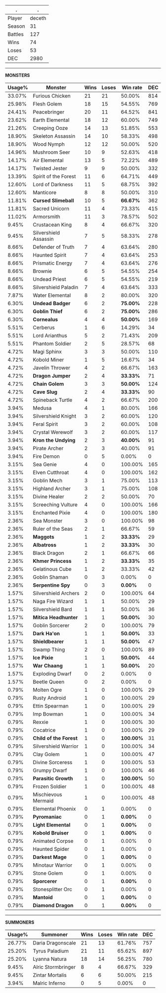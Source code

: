 .|.
|-|-
Player|deceth
Season|31
Battles|127
Wins|74
Loses|53
DEC|2980

---
**MONSTERS**

Usage%|Monster|Wins|Loses|Win rate|DEC|
-|-|-|-|-|-|
33.07%|Furious Chicken|21|21|50.00%|814|
25.98%|Flesh Golem|18|15|54.55%|769|
24.41%|Peacebringer|20|11|64.52%|841|
23.62%|Earth Elemental|18|12|60.00%|749|
21.26%|Creeping Ooze|14|13|51.85%|553|
18.90%|Skeleton Assassin|14|10|58.33%|498|
18.90%|Wood Nymph|12|12|50.00%|520|
14.96%|Mushroom Seer|10|9|52.63%|418|
14.17%|Air Elemental|13|5|72.22%|489|
14.17%|Twisted Jester|9|9|50.00%|332|
13.39%|Spirit of the Forest|11|6|64.71%|449|
12.60%|Lord of Darkness|11|5|68.75%|392|
12.60%|Manticore|8|8|50.00%|310|
11.81%|**Cursed Slimeball**|10|5|**66.67%**|362|
11.81%|Sacred Unicorn|11|4|73.33%|415|
11.02%|Armorsmith|11|3|78.57%|502|
9.45%|Crustacean King|8|4|66.67%|320|
9.45%|Silvershield Assassin|7|5|58.33%|278|
8.66%|Defender of Truth|7|4|63.64%|280|
8.66%|Haunted Spirit|7|4|63.64%|253|
8.66%|Prismatic Energy|7|4|63.64%|276|
8.66%|Brownie|6|5|54.55%|254|
8.66%|Undead Priest|6|5|54.55%|219|
8.66%|Silvershield Paladin|7|4|63.64%|333|
7.87%|Water Elemental|8|2|80.00%|320|
6.30%|**Undead Badger**|6|2|**75.00%**|228|
6.30%|**Goblin Thief**|6|2|**75.00%**|286|
6.30%|**Cornealus**|4|4|**50.00%**|169|
5.51%|Cerberus|1|6|14.29%|34|
5.51%|Lord Arianthus|5|2|71.43%|209|
5.51%|Phantom Soldier|2|5|28.57%|68|
4.72%|Magi Sphinx|3|3|50.00%|110|
4.72%|Kobold Miner|1|5|16.67%|34|
4.72%|Javelin Thrower|4|2|66.67%|163|
4.72%|**Dragon Jumper**|2|4|**33.33%**|71|
4.72%|**Chain Golem**|3|3|**50.00%**|124|
4.72%|**Cave Slug**|2|4|**33.33%**|90|
4.72%|Spineback Turtle|4|2|66.67%|200|
3.94%|Medusa|4|1|80.00%|166|
3.94%|Silvershield Knight|3|2|60.00%|120|
3.94%|Feral Spirit|3|2|60.00%|108|
3.94%|Crystal Werewolf|3|2|60.00%|117|
3.94%|**Kron the Undying**|2|3|**40.00%**|91|
3.94%|Pirate Archer|2|3|40.00%|91|
3.94%|Fire Demon|0|5|0.00%|0|
3.15%|Sea Genie|4|0|100.00%|165|
3.15%|Elven Cutthroat|4|0|100.00%|162|
3.15%|Goblin Mech|3|1|75.00%|113|
3.15%|Highland Archer|3|1|75.00%|108|
3.15%|Divine Healer|2|2|50.00%|70|
3.15%|Screeching Vulture|4|0|100.00%|166|
3.15%|Enchanted Pixie|4|0|100.00%|180|
2.36%|Sea Monster|3|0|100.00%|98|
2.36%|Ruler of the Seas|2|1|66.67%|59|
2.36%|**Maggots**|1|2|**33.33%**|29|
2.36%|**Albatross**|1|2|**33.33%**|30|
2.36%|Black Dragon|2|1|66.67%|66|
2.36%|**Khmer Princess**|1|2|**33.33%**|35|
2.36%|Gelatinous Cube|1|2|33.33%|42|
2.36%|Goblin Shaman|0|3|0.00%|0|
2.36%|**Serpentine Spy**|0|3|**0.00%**|0|
1.57%|Silvershield Archers|2|0|100.00%|64|
1.57%|Naga Fire Wizard|1|1|50.00%|29|
1.57%|Silvershield Bard|1|1|50.00%|36|
1.57%|**Mitica Headhunter**|1|1|**50.00%**|30|
1.57%|Goblin Sorcerer|2|0|100.00%|79|
1.57%|**Dark Ha'on**|1|1|**50.00%**|33|
1.57%|**Shieldbearer**|1|1|**50.00%**|47|
1.57%|Swamp Thing|2|0|100.00%|89|
1.57%|**Ice Pixie**|1|1|**50.00%**|44|
1.57%|**War Chaang**|1|1|**50.00%**|20|
1.57%|Exploding Dwarf|0|2|0.00%|0|
1.57%|Beetle Queen|0|2|0.00%|0|
0.79%|Molten Ogre|1|0|100.00%|29|
0.79%|Rusty Android|1|0|100.00%|29|
0.79%|Ettin Spearman|1|0|100.00%|29|
0.79%|Imp Bowman|1|0|100.00%|34|
0.79%|Rexxie|1|0|100.00%|30|
0.79%|Cocatrice|1|0|100.00%|29|
0.79%|**Child of the Forest**|1|0|**100.00%**|31|
0.79%|Silvershield Warrior|1|0|100.00%|34|
0.79%|Clay Golem|1|0|100.00%|47|
0.79%|Divine Sorceress|1|0|100.00%|53|
0.79%|Grumpy Dwarf|1|0|100.00%|46|
0.79%|**Parasitic Growth**|1|0|**100.00%**|50|
0.79%|Frozen Soldier|1|0|100.00%|48|
0.79%|Mischievous Mermaid|1|0|100.00%|48|
0.79%|Elemental Phoenix|0|1|0.00%|0|
0.79%|**Pyromaniac**|0|1|**0.00%**|0|
0.79%|**Light Elemental**|0|1|**0.00%**|0|
0.79%|**Kobold Bruiser**|0|1|**0.00%**|0|
0.79%|Animated Corpse|0|1|0.00%|0|
0.79%|Haunted Spider|0|1|0.00%|0|
0.79%|**Darkest Mage**|0|1|**0.00%**|0|
0.79%|Minotaur Warrior|0|1|0.00%|0|
0.79%|Stone Golem|0|1|0.00%|0|
0.79%|**Sporcerer**|0|1|**0.00%**|0|
0.79%|Stonesplitter Orc|0|1|0.00%|0|
0.79%|**Mantoid**|0|1|**0.00%**|0|
0.79%|**Diamond Dragon**|0|1|**0.00%**|0|

---
**SUMMONERS**

Usage%|Summoner|Wins|Loses|Win rate|DEC|
-|-|-|-|-|-|
26.77%|Daria Dragonscale|21|13|61.76%|757|
25.20%|Tyrus Paladium|21|11|65.62%|897|
25.20%|Lyanna Natura|18|14|56.25%|780|
9.45%|Alric Stormbringer|8|4|66.67%|329|
9.45%|Zintar Mortalis|6|6|50.00%|215|
3.94%|Malric Inferno|0|5|0.00%|0|

